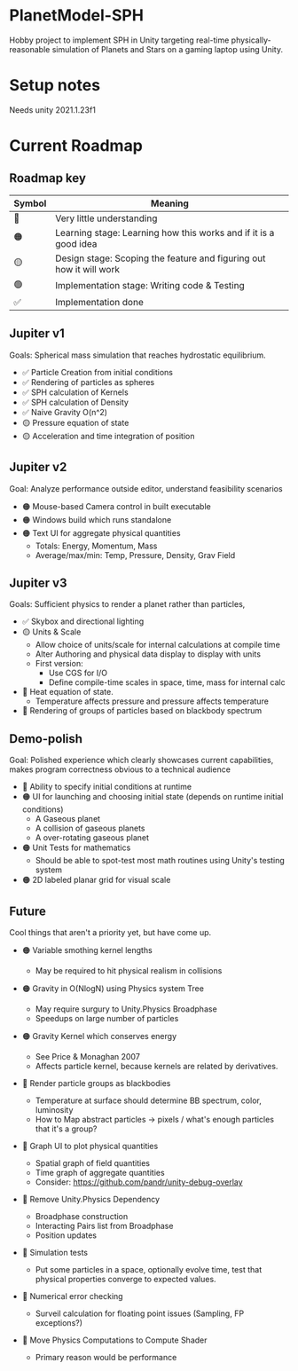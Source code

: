 # PlanetModel-SPH
Hobby project to implement SPH in Unity targeting real-time physically-reasonable simulation of Planets and Stars on a gaming laptop using Unity.

# Setup notes
Needs unity 2021.1.23f1

# Current Roadmap

## Roadmap key
| Symbol | Meaning |
|--------|---------|
| 🔴 | Very little understanding |
| 🟠 | Learning stage: Learning how this works and if it is a good idea|
| 🟡 | Design stage: Scoping the feature and figuring out how it will work |
| 🟢 | Implementation stage: Writing code & Testing|
| ✅ | Implementation done |

## Jupiter v1
Goals: Spherical mass simulation that reaches hydrostatic equilibrium.
- ✅ Particle Creation from initial conditions
- ✅ Rendering of particles as spheres
- ✅ SPH calculation of Kernels
- ✅ SPH calculation of Density
- ✅ Naive Gravity O(n^2) 
- 🟡 Pressure equation of state
- 🟡 Acceleration and time integration of position

## Jupiter v2
Goal: Analyze performance outside editor, understand feasibility scenarios
- 🟠 Mouse-based Camera control in built executable
- 🟠 Windows build which runs standalone
- 🟠 Text UI for aggregate physical quantities
  - Totals: Energy, Momentum, Mass
  - Average/max/min: Temp, Pressure, Density, Grav Field

## Jupiter v3
Goals: Sufficient physics to render a planet rather than particles,
- ✅ Skybox and directional lighting
- 🟡 Units & Scale
  - Allow choice of units/scale for internal calculations at compile time
  - Alter Authoring and physical data display to display with units
  - First version: 
    - Use CGS for I/O
    - Define compile-time scales in space, time, mass for internal calc
- 🔴 Heat equation of state.
  - Temperature affects pressure and pressure affects temperature
- 🔴 Rendering of groups of particles based on blackbody spectrum

## Demo-polish
Goal: Polished experience which clearly showcases current capabilities, makes program correctness obvious to a technical audience
- 🔴 Ability to specify initial conditions at runtime
- 🟠 UI for launching and choosing initial state (depends on runtime initial conditions)
  - A Gaseous planet
  - A collision of gaseous planets
  - A over-rotating gaseous planet
- 🟠 Unit Tests for mathematics
  - Should be able to spot-test most math routines using Unity's testing system
- 🟠 2D labeled planar grid for visual scale

## Future
Cool things that aren't a priority yet, but have come up.
- 🟠 Variable smothing kernel lengths
  - May be required to hit physical realism in collisions
- 🟠 Gravity in O(NlogN) using Physics system Tree
  - May require surgury to Unity.Physics Broadphase
  - Speedups on large number of particles
- 🟠 Gravity Kernel which conserves energy
  - See Price & Monaghan 2007
  - Affects particle kernel, because kernels are related by derivatives.

- 🔴 Render particle groups as blackbodies
  - Temperature at surface should determine BB spectrum, color, luminosity
  - How to Map abstract particles -> pixels / what's enough particles that it's a group?
- 🔴 Graph UI to plot physical quantities
  - Spatial graph of field quantities
  - Time graph of aggregate quantities
  - Consider: https://github.com/pandr/unity-debug-overlay
- 🔴 Remove Unity.Physics Dependency
  - Broadphase construction
  - Interacting Pairs list from Broadphase
  - Position updates
- 🔴 Simulation tests
  - Put some particles in a space, optionally evolve time, test that physical properties converge to expected values.
- 🔴 Numerical error checking
  - Surveil calculation for floating point issues (Sampling, FP exceptions?)
- 🔴 Move Physics Computations to Compute Shader
  - Primary reason would be performance


